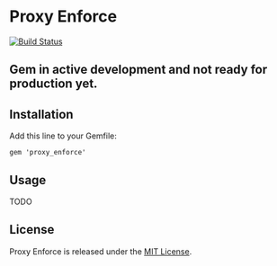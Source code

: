 # Proxy Enforce

[![Build Status](https://travis-ci.org/zoer/proxy_enforce.svg)](https://travis-ci.org/zoer/proxy_enforce)

## Gem in active development and not ready for production yet.

## Installation

Add this line to your Gemfile:

    gem 'proxy_enforce'

## Usage

TODO

## License

Proxy Enforce is released under the [MIT License](http://www.opensource.org/licenses/MIT).
